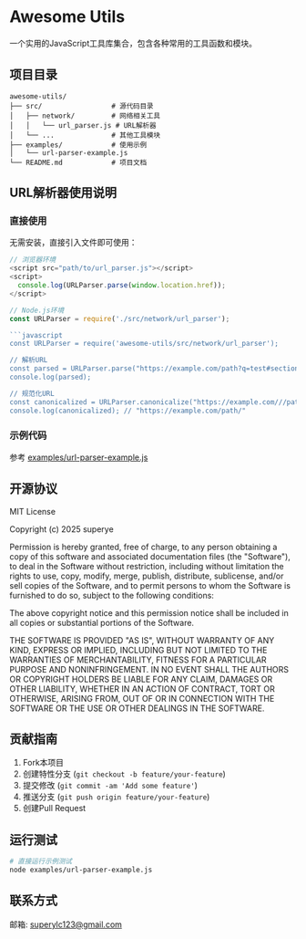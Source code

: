 # Awesome Utils

一个实用的JavaScript工具库集合，包含各种常用的工具函数和模块。

## 项目目录

```
awesome-utils/
├── src/                 # 源代码目录
│   ├── network/         # 网络相关工具
│   │   └── url_parser.js # URL解析器
│   └── ...              # 其他工具模块
├── examples/            # 使用示例
│   └── url-parser-example.js
└── README.md            # 项目文档
```

## URL解析器使用说明

### 直接使用

无需安装，直接引入文件即可使用：

```javascript
// 浏览器环境
<script src="path/to/url_parser.js"></script>
<script>
  console.log(URLParser.parse(window.location.href));
</script>

// Node.js环境
const URLParser = require('./src/network/url_parser');

```javascript
const URLParser = require('awesome-utils/src/network/url_parser');

// 解析URL
const parsed = URLParser.parse("https://example.com/path?q=test#section");
console.log(parsed);

// 规范化URL
const canonicalized = URLParser.canonicalize("https://example.com///path//");
console.log(canonicalized); // "https://example.com/path/"
```

### 示例代码

参考 [examples/url-parser-example.js](./examples/url-parser-example.js)

## 开源协议

MIT License

Copyright (c) 2025 superye

Permission is hereby granted, free of charge, to any person obtaining a copy
of this software and associated documentation files (the "Software"), to deal
in the Software without restriction, including without limitation the rights
to use, copy, modify, merge, publish, distribute, sublicense, and/or sell
copies of the Software, and to permit persons to whom the Software is
furnished to do so, subject to the following conditions:

The above copyright notice and this permission notice shall be included in all
copies or substantial portions of the Software.

THE SOFTWARE IS PROVIDED "AS IS", WITHOUT WARRANTY OF ANY KIND, EXPRESS OR
IMPLIED, INCLUDING BUT NOT LIMITED TO THE WARRANTIES OF MERCHANTABILITY,
FITNESS FOR A PARTICULAR PURPOSE AND NONINFRINGEMENT. IN NO EVENT SHALL THE
AUTHORS OR COPYRIGHT HOLDERS BE LIABLE FOR ANY CLAIM, DAMAGES OR OTHER
LIABILITY, WHETHER IN AN ACTION OF CONTRACT, TORT OR OTHERWISE, ARISING FROM,
OUT OF OR IN CONNECTION WITH THE SOFTWARE OR THE USE OR OTHER DEALINGS IN THE
SOFTWARE.

## 贡献指南

1. Fork本项目
2. 创建特性分支 (`git checkout -b feature/your-feature`)
3. 提交修改 (`git commit -am 'Add some feature'`)
4. 推送分支 (`git push origin feature/your-feature`)
5. 创建Pull Request

## 运行测试

```bash
# 直接运行示例测试
node examples/url-parser-example.js
```

## 联系方式

邮箱: superylc123@gmail.com
